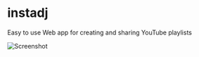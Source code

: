 instadj
=======

Easy to use Web app for creating and sharing YouTube playlists

![Screenshot](https://instadj.com/assets/images/Screenshot%202019-07-12%20at%2020.17.44.png)
